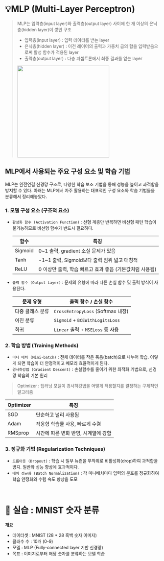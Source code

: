 # 💡MLP (Multi-Layer Perceptron)
> MLP는 입력층(input layer)와 출력층(output layer) 사이에 한 개 이상의 은닉층(hidden layer)이 쌓인 구조
> - 입력층(input layer) : 입력 데이터를 받는 layer
> - 은닉층(hidden layer) : 이전 레이어의 출력과 가중치 곱의 합을 입력받음으로써 활성 함수가 적용된 layer
> - 출력층(output layer) : 다층 퍼셉트론에서 최종 결과를 얻는 layer
> <img src="https://github.com/user-attachments/assets/97ea8427-d308-44c1-9983-3fe24b2eacd6" width="300"/>

## MLP에서 사용되는 주요 구성 요소 및 학습 기법 
MLP는 완전연결 신경망 구조로, 다양한 학습 보조 기법을 통해 성능을 높이고 과적합을 방지할 수 있다. 아래는 MLP에서 자주 활용하는 대표적인 구성 요소와 학습 기법들을 분류해서 정리해놓았다. 

### 1. 모델 구성 요소 (구조적 요소) 
- `활성화 함수 (Activation Function)` : 선형 계층만 반복하면 비선형 패턴 학습이 불가능하므로 비선형 함수가 반드시 필요하다.

  | 함수 | 특징 |
  |------|------|
  | Sigmoid | 0~1 출력, gradient 소실 문제가 있음 |
  | Tanh  | -1~1 출력, Sigmoid보다 출력 범위 넓고 대칭적 |
  | ReLU    | 0 이상만 출력, 학습 빠르고 효과 좋음 (기본값처럼 사용됨) |


- `출력 함수 (Output Layer)` : 문제의 유형에 따라 다른 손실 함수 및 출력 방식이 사용된다.
  
  | 문제 유형 | 출력 함수 / 손실 함수 |
  |-----------|------------------------|
  | 다중 클래스 분류| `CrossEntropyLoss` (Softmax 내장) |
  | 이진 분류        | `Sigmoid` + `BCEWithLogitsLoss` |
  | 회귀             | `Linear` 출력 + `MSELoss` 등 사용 |

### 2. 학습 방법 (Training Methods) 
- `미니 배치 (Mini-batch)` : 전체 데이터를 작은 묶음(batch)으로 나누어 학습. 이렇게 되면 학습이 더 안정적이고 메모리 효율적이게 된다.
- `경사하강법 (Gradient Descent)` : 손실함수를 줄이기 위한 최적화 기법으로, 신경망 학습의 기본 원리
> Optimizer : 딥러닝 모델이 경사하강법을 어떻게 적용할지를 결정하는 구체적인 알고리즘 
>  
  | Optimizer | 특징 |
  |-----------|------|
  | SGD   | 단순하고 널리 사용됨 |
  | Adam  | 적응형 학습률 사용, 빠르게 수렴 |
  | RMSprop | 시간에 따른 변화 반영, 시계열에 강함 |

### 3. 정규화 기법 (Regularization Techniques) 
- `드롭아웃 (Dropout)` : 학습 시 일부 뉴런을 무작위로 비활성화(drop)하여 과적합을 방지. 일반화 성능 향상에 효과적이다.
- `배치 정규화 (Batch Normalization)` : 각 미니배치마다 입력의 분포를 정규화하여 학습 안정화와 수렴 속도 향상을 도모

</br> 

# 📌 실습 : MNIST 숫자 분류 

**개요** 
- 데이터셋 : MNIST (28 * 28 흑백 숫자 이미지)
- 클래수 수 : 10개 (0-9) 
- 모델 : MLP (Fully-connected layer 기반 신경망)
- 목표 : 이미지로부터 해당 숫자를 분류하는 모델 학습
